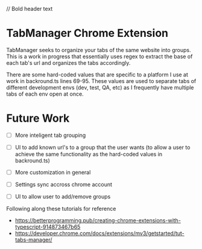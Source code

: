 // Bold header text
# **TabManager Chrome Extension**
TabManager seeks to organize your tabs of the same website into groups. This is a work in progress that 
essentially uses regex to extract the base of each tab's url and organizes the tabs accordingly.

There are some hard-coded values that are specific to a platform I use at work in backround.ts lines 69-95. These
values are used to separate tabs of different development envs (dev, test, QA, etc) as I frequently have multiple tabs of each env open at once.

# **Future Work**
- [ ] More inteligent tab grouping
- [ ] UI to add known url's to a group that the user wants (to allow a user to achieve the same functionality as the hard-coded values in backround.ts)
- [ ] More customization in general
- [ ] Settings sync accross chrome account
- [ ] UI to allow user to add/remove groups





Following along these tutorials for reference

- https://betterprogramming.pub/creating-chrome-extensions-with-typescript-914873467b65
- https://developer.chrome.com/docs/extensions/mv3/getstarted/tut-tabs-manager/
